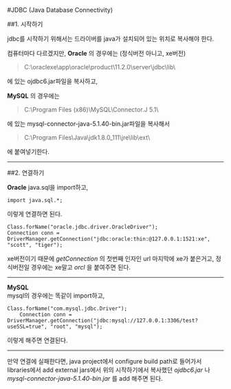#JDBC (Java Database Connectivity)

##1. 시작하기

jdbc를 시작하기 위해서는 드라이버를 java가 설치되어 있는 위치로 복사해야 한다.

컴퓨터마다 다르겠지만,
**Oracle** 의 경우에는 (정식버전 아니고, xe버전)

>C:\oraclexe\app\oracle\product\11.2.0\server\jdbc\lib\

에 있는 ojdbc6.jar파일을 복사하고,

**MySQL** 의 경우에는

>C:\Program Files (x86)\MySQL\Connector.J 5.1\

에 있는 mysql-connector-java-5.1.40-bin.jar파일을 복사해서

>C:\Program Files\Java\jdk1.8.0_111\jre\lib\ext\

에 붙여넣기한다.


----------------------------

##2. 연결하기

**Oracle**
java.sql을 import하고,

    import java.sql.*;

이렇게 연결하면 된다.

    Class.forName("oracle.jdbc.driver.OracleDriver");
    Connection conn = DriverManager.getConnection("jdbc:oracle:thin:@127.0.0.1:1521:xe", "scott", "tiger");

xe버전이기 때문에 *getConnection* 의 첫번째 인자인 url 마지막에 xe가 붙은거고, 정식버전일 경우에는 xe말고 *orcl* 을 붙여주면 된다.

----------------------------------

**MySQL**    
mysql의 경우에는 똑같이 import하고,

    Class.forName("com.mysql.jdbc.Driver");
		Connection conn = DriverManager.getConnection("jdbc:mysql://127.0.0.1:3306/test?useSSL=true", "root", "mysql");

이렇게 해주면 연결된다.

----------------------------------------

만약 연결에 실패한다면, java project에서 configure build path로 들어가서 libraries에서 add external jars에서 위의 시작하기에서 복사했던 *ojdbc6.jar* 나 *mysql-connector-java-5.1.40-bin.jar* 를 add 해주면 된다.
